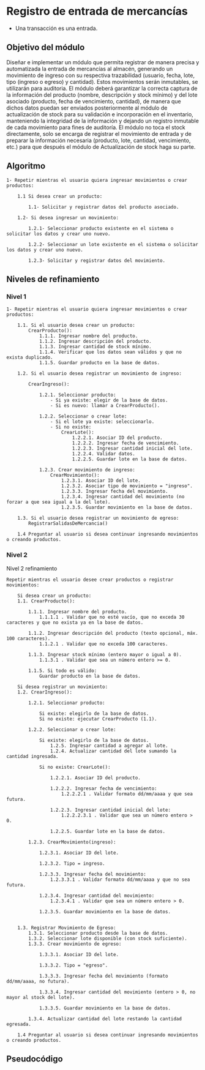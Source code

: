 # Registro de entrada de mercancías
- Una transacción es una entrada.

## Objetivo del módulo
Diseñar e implementar un módulo que permita registrar de manera precisa y automatizada la entrada de mercancías al almacén, generando un movimiento de ingreso con su respectiva trazabilidad (usuario, fecha, lote, tipo (ingreso o egreso) y cantidad). Estos movimientos serán inmutables, se utilizarán para auditoria. El módulo deberá garantizar la correcta captura de la información del producto (nombre, descripción y stock mínimo) y del lote asociado (producto, fecha de vencimiento, cantidad), de manera que dichos datos puedan ser enviados posteriormente al módulo de actualización de stock para su validación e incorporación en el inventario, manteniendo la integridad de la información y dejando un registro inmutable de cada movimiento para fines de auditoría.
El módulo no toca el stock directamente, solo se encarga de registrar el movimiento de entrada y de preparar la información necesaria (producto, lote, cantidad, vencimiento, etc.) para que después el módulo de Actualización de stock haga su parte.

## Algoritmo
    1- Repetir mientras el usuario quiera ingresar movimientos o crear productos:
    
        1.1 Si desea crear un producto:
    
            1.1- Solicitar y registrar datos del producto asociado.
        
        1.2- Si desea ingresar un movimiento:
        
            1.2.1- Seleccionar producto existente en el sistema o solicitar los datos y crear uno nuevo.
            
            1.2.2- Seleccionar un lote existente en el sistema o solicitar los datos y crear uno nuevo.
    
            1.2.3- Solicitar y registrar datos del movimiento.

## Niveles de refinamiento 

### Nivel 1
    1- Repetir mientras el usuario quiera ingresar movimientos o crear productos:
    
        1.1. Si el usuario desea crear un producto:
            CrearProducto():
                1.1.1. Ingresar nombre del producto.
                1.1.2. Ingresar descripción del producto.
                1.1.3. Ingresar cantidad de stock mínimo.
                1.1.4. Verificar que los datos sean válidos y que no exista duplicado.
                1.1.5. Guardar producto en la base de datos.
    
        1.2. Si el usuario desea registrar un movimiento de ingreso:
    
            CrearIngreso():
            
                1.2.1. Seleccionar producto:
                    - Si ya existe: elegir de la base de datos.
                    - Si es nuevo: llamar a CrearProducto().
    
                1.2.2. Seleccionar o crear lote:
                    - Si el lote ya existe: seleccionarlo.
                    - Si no existe: 
                        CrearLote():
                            1.2.2.1. Asociar ID del producto.
                            1.2.2.2. Ingresar fecha de vencimiento.
                            1.2.2.3. Ingresar cantidad inicial del lote.
                            1.2.2.4. Validar datos.
                            1.2.2.5. Guardar lote en la base de datos.
    
                1.2.3. Crear movimiento de ingreso:
                    CrearMovimiento():
                        1.2.3.1. Asociar ID del lote.
                        1.2.3.2. Asociar tipo de movimiento = "ingreso".
                        1.2.3.3. Ingresar fecha del movimiento.
                        1.2.3.4. Ingresar cantidad del movimiento (no forzar a que sea igual a la del lote).
                        1.2.3.5. Guardar movimiento en la base de datos.
    
        1.3. Si el usuario desea registrar un movimiento de egreso:
            RegistrarSalidasDeMercancia()

        1.4 Preguntar al usuario si desea continuar ingresando movimientos o creando productos.

### Nivel 2
Nivel  2 refinamiento

    Repetir mientras el usuario desee crear productos o registrar movimientos:
    
        Si desea crear un producto:
        1.1. CrearProducto():
        
            1.1.1. Ingresar nombre del producto.
                1.1.1.1 . Validar que no esté vacío, que no exceda 30 caracteres y que no exista ya en la base de datos.
                
            1.1.2. Ingresar descripción del producto (texto opcional, máx. 100 caracteres).
                1.1.2.1 . Validar que no exceda 100 caracteres.
                
            1.1.3. Ingresar stock mínimo (entero mayor o igual a 0).
                1.1.3.1 . Validar que sea un número entero >= 0.
                
            1.1.5. Si todo es válido:
                Guardar producto en la base de datos.
    
        Si desea registrar un movimiento:
        1.2. CrearIngreso():
        
            1.2.1. Seleccionar producto:
    
                Si existe: elegirlo de la base de datos.
                Si no existe: ejecutar CrearProducto (1.1).
            
            1.2.2. Seleccionar o crear lote:
    
                Si existe: elegirlo de la base de datos.
                    1.2.5. Ingresar cantidad a agregar al lote.
                    1.2.4. Actualizar cantidad del lote sumando la cantidad ingresada.
                    
                Si no existe: CrearLote():
    
                    1.2.2.1. Asociar ID del producto.
    
                    1.2.2.2. Ingresar fecha de vencimiento:
                        1.2.2.2.1 . Validar formato dd/mm/aaaa y que sea futura.
    
                    1.2.2.3. Ingresar cantidad inicial del lote:
                        1.2.2.2.3.1 . Validar que sea un número entero > 0.
    
                    1.2.2.5. Guardar lote en la base de datos.
                    
            1.2.3. CrearMovimiento(ingreso):
    
                1.2.3.1. Asociar ID del lote.
    
                1.2.3.2. Tipo = ingreso.
    
                1.2.3.3. Ingresar fecha del movimiento:
                    1.2.3.3.1 . Validar formato dd/mm/aaaa y que no sea futura.
    
                1.2.3.4. Ingresar cantidad del movimiento:
                    1.2.3.4.1 . Validar que sea un número entero > 0.
    
                1.2.3.5. Guardar movimiento en la base de datos.
                
    
        1.3. Registrar Movimiento de Egreso:
            1.3.1. Seleccionar producto desde la base de datos.
            1.3.2. Seleccionar lote disponible (con stock suficiente).
            1.3.3. Crear movimiento de egreso:
    
                1.3.3.1. Asociar ID del lote.
    
                1.3.3.2. Tipo = "egreso".
    
                1.3.3.3. Ingresar fecha del movimiento (formato dd/mm/aaaa, no futura).
    
                1.3.3.4. Ingresar cantidad del movimiento (entero > 0, no mayor al stock del lote).
    
                1.3.3.5. Guardar movimiento en la base de datos.
                
            1.3.4. Actualizar cantidad del lote restando la cantidad egresada.

        1.4 Preguntar al usuario si desea continuar ingresando movimientos o creando productos.
## Pseudocódigo
